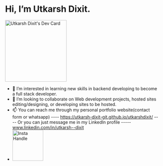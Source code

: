 # Hi, I’m Utkarsh Dixit.

<a href="https://app.daily.dev/utkarshdixit"><img src="https://api.daily.dev/devcards/cc1c19e94c0f41259e60c06ad4cf84dd.png?r=yhi" width="200" alt="Utkarsh Dixit's Dev Card"/></a>
- 👀 I’m interested in learning new skills in backend developing to become a full stack developer.
- 💞️ I’m looking to collaborate on Web development projects, hosted sites editing/designing, or developing sites to be hosted.
- 📫 You can reach me through my personal portfolio website(contact form or whatsapp) ---- https://utkarsh-dixit-git.github.io/utkarshdixit/ ---- Or you can just message me in my LinkedIn profile -----www.linkedin.com/in/utkarsh--dixit
- <a href="http://www.instagram.com/lucky__dixit"><img src="https://user-images.githubusercontent.com/88888678/172890502-8c4d8040-f3db-4ca3-a3da-d745e882de21.png
" width="100" alt="Insta Handle"/></a>

